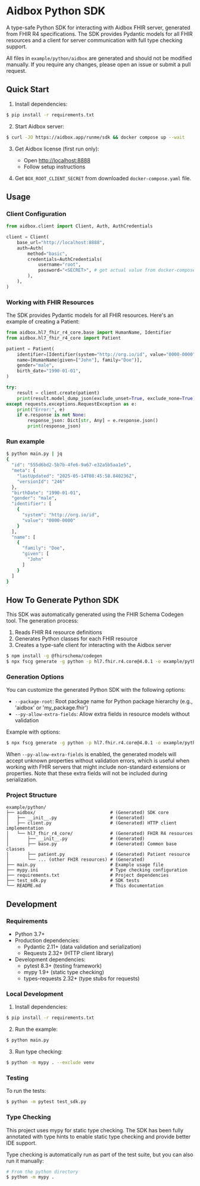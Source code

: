 # Aidbox Python SDK

A type-safe Python SDK for interacting with Aidbox FHIR server, generated from FHIR R4 specifications. The SDK provides Pydantic models for all FHIR resources and a client for server communication with full type checking support.

All files in `example/python/aidbox` are generated and should not be modified manually. If you require any changes, please open an issue or submit a pull request.

## Quick Start

1. Install dependencies:

```bash
$ pip install -r requirements.txt
```

2. Start Aidbox server:

```bash
$ curl -JO https://aidbox.app/runme/sdk && docker compose up --wait
```

3. Get Aidbox license (first run only):
    - Open <http://localhost:8888>
    - Follow setup instructions

4. Get `BOX_ROOT_CLIENT_SECRET` from  downloaded `docker-compose.yaml` file.

## Usage

### Client Configuration

```python
from aidbox.client import Client, Auth, AuthCredentials

client = Client(
    base_url="http://localhost:8888",
    auth=Auth(
        method="basic",
        credentials=AuthCredentials(
            username="root",
            password="<SECRET>", # get actual value from docker-compose.yaml: BOX_ROOT_CLIENT_SECRET
        ),
    ),
)
```

### Working with FHIR Resources

The SDK provides Pydantic models for all FHIR resources. Here's an example of creating a Patient:

```python
from aidbox.hl7_fhir_r4_core.base import HumanName, Identifier
from aidbox.hl7_fhir_r4_core import Patient

patient = Patient(
    identifier=[Identifier(system="http://org.io/id", value="0000-0000")],
    name=[HumanName(given=["John"], family="Doe")],
    gender="male",
    birth_date="1990-01-01",
)

try:
    result = client.create(patient)
    print(result.model_dump_json(exclude_unset=True, exclude_none=True))
except requests.exceptions.RequestException as e:
    print("Error:", e)
    if e.response is not None:
        response_json: Dict[str, Any] = e.response.json()
        print(response_json)
```

### Run example

```bash
$ python main.py | jq
{
  "id": "555d6bd2-5b7b-4fe6-9a67-e32a5b5aa1e5",
  "meta": {
    "lastUpdated": "2025-05-14T08:45:58.840236Z",
    "versionId": "246"
  },
  "birthDate": "1990-01-01",
  "gender": "male",
  "identifier": [
    {
      "system": "http://org.io/id",
      "value": "0000-0000"
    }
  ],
  "name": [
    {
      "family": "Doe",
      "given": [
        "John"
      ]
    }
  ]
}
```


## How To Generate Python SDK

This SDK was automatically generated using the FHIR Schema Codegen tool. The generation process:

1. Reads FHIR R4 resource definitions
2. Generates Python classes for each FHIR resource
3. Creates a type-safe client for interacting with the Aidbox server

```bash
$ npm install -g @fhirschema/codegen
$ npx fscg generate -g python -p hl7.fhir.r4.core@4.0.1 -o example/python --package-root aidbox
```

### Generation Options

You can customize the generated Python SDK with the following options:

- `--package-root`: Root package name for Python package hierarchy (e.g., 'aidbox' or 'my_package.fhir')
- `--py-allow-extra-fields`: Allow extra fields in resource models without validation

Example with options:

```bash
$ npx fscg generate -g python -p hl7.fhir.r4.core@4.0.1 -o example/python --package-root aidbox --py-allow-extra-fields
```

When `--py-allow-extra-fields` is enabled, the generated models will accept unknown properties without validation errors, which is useful when working with FHIR servers that might include non-standard extensions or properties. Note that these extra fields will not be included during serialization.

### Project Structure

```text
example/python/
├── aidbox/                            # (Generated) SDK core
│   ├── __init__.py                    # (Generated)
│   ├── client.py                      # (Generated) HTTP client implementation
│   └── hl7_fhir_r4_core/              # (Generated) FHIR R4 resources
│       ├── __init__.py                # (Generated)
│       ├── base.py                    # (Generated) Common base classes
│       ├── patient.py                 # (Generated) Patient resource
│       └── ... (other FHIR resources) # (Generated)
├── main.py                            # Example usage file
├── mypy.ini                           # Type checking configuration
├── requirements.txt                   # Project dependencies
├── test_sdk.py                        # SDK tests
└── README.md                          # This documentation
```

## Development

### Requirements

- Python 3.7+
- Production dependencies:
  - Pydantic 2.11+ (data validation and serialization)
  - Requests 2.32+ (HTTP client library)
- Development dependencies:
  - pytest 8.3+ (testing framework)
  - mypy 1.9+ (static type checking)
  - types-requests 2.32+ (type stubs for requests)

### Local Development

1. Install dependencies:

```bash
$ pip install -r requirements.txt
```

2. Run the example:

```bash
$ python main.py
```

3. Run type checking:

```bash
$ python -m mypy . --exclude venv
```

### Testing

To run the tests:

```bash
$ python -m pytest test_sdk.py
```

### Type Checking

This project uses mypy for static type checking. The SDK has been fully annotated with type hints to enable static type checking and provide better IDE support.

Type checking is automatically run as part of the test suite, but you can also run it manually:

```bash
# From the python directory
$ python -m mypy .
```
